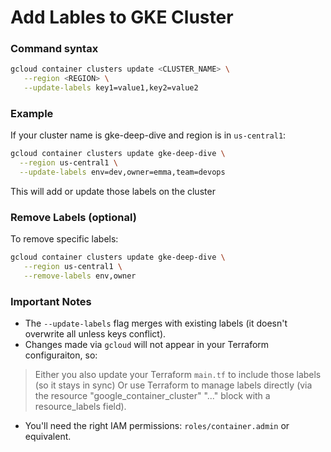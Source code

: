 # Add Lables to GKE Cluster 

### Command syntax 
```bash 
gcloud container clusters update <CLUSTER_NAME> \
   --region <REGION> \
   --update-labels key1=value1,key2=value2
```

### Example 
If your cluster name is gke-deep-dive and region is in `us-central1`:
```bash 
gcloud container clusters update gke-deep-dive \
  --region us-central1 \
  --update-labels env=dev,owner=emma,team=devops
```
This will add or update those labels on the cluster


### Remove Labels (optional)
To remove specific labels: 
```bash 
gcloud container clusters update gke-deep-dive \
   --region us-central1 \
   --remove-labels env,owner
```

### Important Notes 
- The `--update-labels` flag merges with existing labels (it doesn't overwrite all unless keys conflict).
- Changes made via `gcloud` will not appear in your Terraform configuraiton, so: 
> Either you also update your Terraform `main.tf` to include those labels (so it stays in sync)
> Or use Terraform to manage labels directly (via the resource "google_container_cluster" "..." block with a resource_labels field).
- You'll need the right IAM permissions: `roles/container.admin` or equivalent. 
